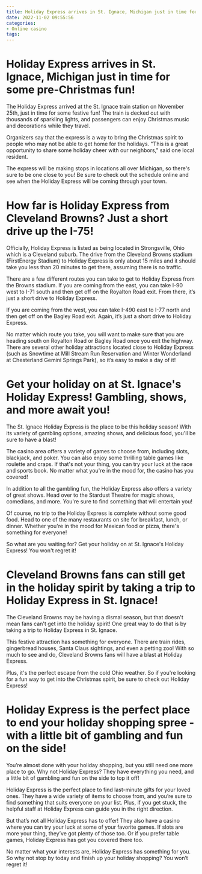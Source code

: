```yaml
---
title: Holiday Express arrives in St. Ignace, Michigan just in time for some pre Christmas fun!
date: 2022-11-02 09:55:56
categories:
- Online casino
tags:
---
```



#  Holiday Express arrives in St. Ignace, Michigan just in time for some pre-Christmas fun!

The Holiday Express arrived at the St. Ignace train station on November 25th, just in time for some festive fun! The train is decked out with thousands of sparkling lights, and passengers can enjoy Christmas music and decorations while they travel.

Organizers say that the express is a way to bring the Christmas spirit to people who may not be able to get home for the holidays. "This is a great opportunity to share some holiday cheer with our neighbors," said one local resident.

The express will be making stops in locations all over Michigan, so there's sure to be one close to you! Be sure to check out the schedule online and see when the Holiday Express will be coming through your town.

#  How far is Holiday Express from Cleveland Browns? Just a short drive up the I-75!

Officially, Holiday Express is listed as being located in Strongsville, Ohio which is a Cleveland suburb. The drive from the Cleveland Browns stadium (FirstEnergy Stadium) to Holiday Express is only about 15 miles and it should take you less than 20 minutes to get there, assuming there is no traffic.

There are a few different routes you can take to get to Holiday Express from the Browns stadium. If you are coming from the east, you can take I-90 west to I-71 south and then get off on the Royalton Road exit. From there, it’s just a short drive to Holiday Express.

If you are coming from the west, you can take I-490 east to I-77 north and then get off on the Bagley Road exit. Again, it’s just a short drive to Holiday Express.

No matter which route you take, you will want to make sure that you are heading south on Royalton Road or Bagley Road once you exit the highway. There are several other holiday attractions located close to Holiday Express (such as Snowtime at Mill Stream Run Reservation and Winter Wonderland at Chesterland Gemini Springs Park), so it’s easy to make a day of it!

#  Get your holiday on at St. Ignace's Holiday Express! Gambling, shows, and more await you!

The St. Ignace Holiday Express is the place to be this holiday season! With its variety of gambling options, amazing shows, and delicious food, you'll be sure to have a blast!

The casino area offers a variety of games to choose from, including slots, blackjack, and poker. You can also enjoy some thrilling table games like roulette and craps. If that's not your thing, you can try your luck at the race and sports book. No matter what you're in the mood for, the casino has you covered!

In addition to all the gambling fun, the Holiday Express also offers a variety of great shows. Head over to the Stardust Theatre for magic shows, comedians, and more. You're sure to find something that will entertain you!

Of course, no trip to the Holiday Express is complete without some good food. Head to one of the many restaurants on site for breakfast, lunch, or dinner. Whether you're in the mood for Mexican food or pizza, there's something for everyone!

So what are you waiting for? Get your holiday on at St. Ignace's Holiday Express! You won't regret it!

#  Cleveland Browns fans can still get in the holiday spirit by taking a trip to Holiday Express in St. Ignace!

The Cleveland Browns may be having a dismal season, but that doesn't mean fans can't get into the holiday spirit! One great way to do that is by taking a trip to Holiday Express in St. Ignace.

This festive attraction has something for everyone. There are train rides, gingerbread houses, Santa Claus sightings, and even a petting zoo! With so much to see and do, Cleveland Browns fans will have a blast at Holiday Express.

Plus, it's the perfect escape from the cold Ohio weather. So if you're looking for a fun way to get into the Christmas spirit, be sure to check out Holiday Express!

#  Holiday Express is the perfect place to end your holiday shopping spree - with a little bit of gambling and fun on the side!

You’re almost done with your holiday shopping, but you still need one more place to go. Why not Holiday Express? They have everything you need, and a little bit of gambling and fun on the side to top it off!

Holiday Express is the perfect place to find last-minute gifts for your loved ones. They have a wide variety of items to choose from, and you’re sure to find something that suits everyone on your list. Plus, if you get stuck, the helpful staff at Holiday Express can guide you in the right direction.

But that’s not all Holiday Express has to offer! They also have a casino where you can try your luck at some of your favorite games. If slots are more your thing, they’ve got plenty of those too. Or if you prefer table games, Holiday Express has got you covered there too.

No matter what your interests are, Holiday Express has something for you. So why not stop by today and finish up your holiday shopping? You won’t regret it!
